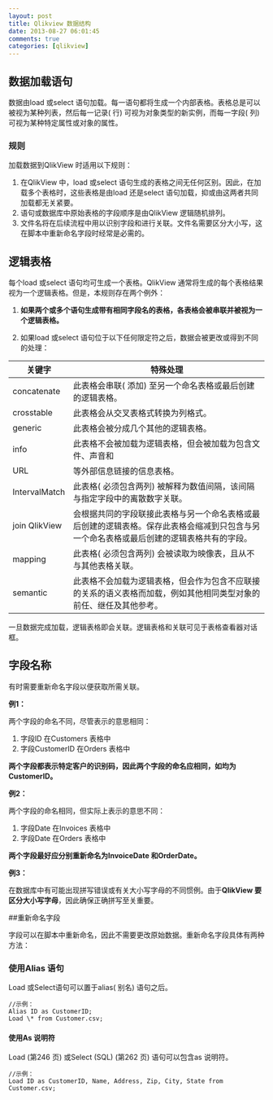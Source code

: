 ```yaml
---
layout: post
title: Qlikview 数据结构
date: 2013-08-27 06:01:45
comments: true
categories: [qlikview]
---
```

## 数据加载语句

数据由load 或select 语句加载。每一语句都将生成一个内部表格。表格总是可以被视为某种列表，然后每一记录( 行) 可视为对象类型的新实例，而每一字段( 列) 可视为某种特定属性或对象的属性。

### 规则

加载数据到QlikView 时适用以下规则：

1. 在QlikView 中，load 或select 语句生成的表格之间无任何区别。因此，在加载多个表格时，这些表格是由load 还是select 语句加载，抑或由这两者共同加载都无关紧要。
2. 语句或数据库中原始表格的字段顺序是由QlikView 逻辑随机排列。
3. 文件名将在后续流程中用以识别字段和进行关联。文件名需要区分大小写，这在脚本中重新命名字段时经常是必需的。

## 逻辑表格

每个load 或select 语句均可生成一个表格。QlikView 通常将生成的每个表格结果视为一个逻辑表格。但是，本规则存在两个例外：

1. **如果两个或多个语句生成带有相同字段名的表格，各表格会被串联并被视为一个逻辑表格。**

2. 如果load 或select 语句位于以下任何限定符之后，数据会被更改或得到不同的处理：

关键字 | 特殊处理 |
-------|----------|
concatenate | 此表格会串联( 添加) 至另一个命名表格或最后创建的逻辑表格。
crosstable | 此表格会从交叉表格式转换为列格式。
generic|  此表格会被分成几个其他的逻辑表格。
info | 此表格不会被加载为逻辑表格，但会被加载为包含文件、声音和
URL | 等外部信息链接的信息表格。
IntervalMatch | 此表格( 必须包含两列) 被解释为数值间隔，该间隔与指定字段中的离散数字关联。
join QlikView | 会根据共同的字段联接此表格与另一个命名表格或最后创建的逻辑表格。保存此表格会缩减到只包含与另一个命名表格或最后创建的逻辑表格共有的字段。
mapping | 此表格( 必须包含两列) 会被读取为映像表，且从不与其他表格关联。
semantic | 此表格不会加载为逻辑表格，但会作为包含不应联接的关系的语义表格而加载，例如其他相同类型对象的前任、继任及其他参考。

一旦数据完成加载，逻辑表格即会关联。逻辑表格和关联可见于表格查看器对话框。

## 字段名称

有时需要重新命名字段以便获取所需关联。

**例1：**

两个字段的命名不同，尽管表示的意思相同：

1. 字段ID 在Customers 表格中
2. 字段CustomerID 在Orders 表格中

**两个字段都表示特定客户的识别码，因此两个字段的命名应相同，如均为CustomerID。**

**例2：**

两个字段的命名相同，但实际上表示的意思不同：

1. 字段Date 在Invoices 表格中
2. 字段Date 在Orders 表格中

**两个字段最好应分别重新命名为InvoiceDate 和OrderDate。**

**例3：**

在数据库中有可能出现拼写错误或有关大小写字母的不同惯例。由于**QlikView 要区分大小写字母**，因此确保正确拼写至关重要。

##重新命名字段

字段可以在脚本中重新命名，因此不需要更改原始数据。重新命名字段具体有两种方法：

### 使用Alias 语句

Load 或Select语句可以置于alias( 别名) 语句之后。

    //示例：
    Alias ID as CustomerID;
    Load \* from Customer.csv;

#### 使用As 说明符

Load (第246 页) 或Select (SQL) (第262 页) 语句可以包含as 说明符。

    //示例：
    Load ID as CustomerID, Name, Address, Zip, City, State from Customer.csv;
